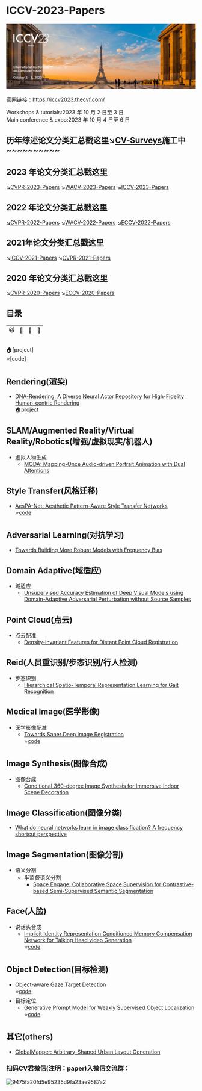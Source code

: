 # ICCV-2023-Papers
![Alt text](af0c53186833a908a200f58867b6dcf.png)

官网链接：https://iccv2023.thecvf.com/

Workshops & tutorials:2023 年 10 月 2 日至 3 日<br>
Main conference & expo:2023 年 10 月 4 日至 6 日

## 历年综述论文分类汇总戳这里↘️[CV-Surveys](https://github.com/52CV/CV-Surveys)施工中~~~~~~~~~~

## 2023 年论文分类汇总戳这里
↘️[CVPR-2023-Papers](https://github.com/52CV/CVPR-2023-Papers)
↘️[WACV-2023-Papers](https://github.com/52CV/WACV-2023-Papers)
↘️[ICCV-2023-Papers](https://github.com/52CV/ICCV-2023-Papers)

## 2022 年论文分类汇总戳这里
↘️[CVPR-2022-Papers](https://github.com/52CV/CVPR-2022-Papers)
↘️[WACV-2022-Papers](https://github.com/52CV/WACV-2022-Papers)
↘️[ECCV-2022-Papers](https://github.com/52CV/ECCV-2022-Papers)

## 2021年论文分类汇总戳这里
↘️[ICCV-2021-Papers](https://github.com/52CV/ICCV-2021-Papers)
↘️[CVPR-2021-Papers](https://github.com/52CV/CVPR-2021-Papers)

## 2020 年论文分类汇总戳这里
↘️[CVPR-2020-Papers](https://github.com/52CV/CVPR-2020-Papers)
↘️[ECCV-2020-Papers](https://github.com/52CV/ECCV-2020-Papers)

## 目录

|:cat:|:dog:|:tiger:|:wolf:|
|------|------|------|------|


<br>:house:[project]
<br>:star:[code]

## Rendering(渲染)
* [DNA-Rendering: A Diverse Neural Actor Repository for High-Fidelity Human-centric Rendering](https://arxiv.org/abs/2307.10173)<br>:house:[project](https://dna-rendering.github.io/)

## SLAM/Augmented Reality/Virtual Reality/Robotics(增强/虚拟现实/机器人)
* 虚拟人物生成
  * [MODA: Mapping-Once Audio-driven Portrait Animation with Dual Attentions](http://arxiv.org/abs/2307.10008v1)


## Style Transfer(风格迁移)
* [AesPA-Net: Aesthetic Pattern-Aware Style Transfer Networks](http://arxiv.org/abs/2307.09724v1)<br>:star:[code](https://github.com/Kibeom-Hong/AesPA-Net)

## Adversarial Learning(对抗学习)
* [Towards Building More Robust Models with Frequency Bias](http://arxiv.org/abs/2307.09763v1)

## Domain Adaptive(域适应)
* 域适应
  * [Unsupervised Accuracy Estimation of Deep Visual Models using Domain-Adaptive Adversarial Perturbation without Source Samples](http://arxiv.org/abs/2307.10062v1)


## Point Cloud(点云)
* 点云配准
  * [Density-invariant Features for Distant Point Cloud Registration](http://arxiv.org/abs/2307.09788v1)

## Reid(人员重识别/步态识别/行人检测)
* 步态识别
  * [Hierarchical Spatio-Temporal Representation Learning for Gait Recognition](http://arxiv.org/abs/2307.09856v1)

## Medical Image(医学影像)
* 医学影像配准
  * [Towards Saner Deep Image Registration](http://arxiv.org/abs/2307.09696v1)<br>:star:[code](https://github.com/tuffr5/Saner-deep-registration)

## Image Synthesis(图像合成)
* 图像合成
  * [Conditional 360-degree Image Synthesis for Immersive Indoor Scene Decoration](http://arxiv.org/abs/2307.09621v1)


## Image Classification(图像分类)
* [What do neural networks learn in image classification? A frequency shortcut perspective](http://arxiv.org/abs/2307.09829v1)

## Image Segmentation(图像分割)
* 语义分割
  * 半监督语义分割
    * [Space Engage: Collaborative Space Supervision for Contrastive-based Semi-Supervised Semantic Segmentation](http://arxiv.org/abs/2307.09755v1)

## Face(人脸)
* 说话头合成
  * [Implicit Identity Representation Conditioned Memory Compensation Network for Talking Head video Generation](https://arxiv.org/abs/2307.09906)<br>:star:[code](https://github.com/harlanhong/ICCV2023-MCNET)

## Object Detection(目标检测)
* [Object-aware Gaze Target Detection](http://arxiv.org/abs/2307.09662v1)<br>:star:[code](https://github.com/francescotonini/object-aware-gaze-target-detection)
* 目标定位
  * [Generative Prompt Model for Weakly Supervised Object Localization](http://arxiv.org/abs/2307.09756v1)<br>:star:[code](https://github.com/callsys/GenPromp)

## 其它(others)
* [GlobalMapper: Arbitrary-Shaped Urban Layout Generation](http://arxiv.org/abs/2307.09693v1)

### 扫码CV君微信(注明：paper)入微信交流群：
![9475fa20fd5e95235d9fa23ae9587a2](https://user-images.githubusercontent.com/62801906/156720309-de92964f-a6da-464a-b21f-cfb270c13e27.png)












